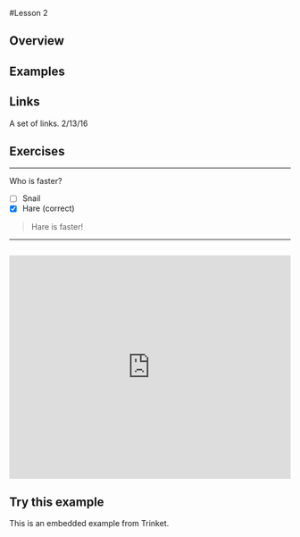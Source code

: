 #Lesson 2

## Overview

## Examples


## Links

A set of links.
2/13/16 

## Exercises


---
Who is faster?
- [ ] Snail
- [x] Hare (correct)

> Hare is faster!

---

```
```
<iframe src="https://trinket.io/embed/python/7e3641629d" width="100%" height="400" frameborder="0" marginwidth="0" marginheight="0" allowfullscreen></iframe>


## Try this example

This is an embedded example from Trinket.